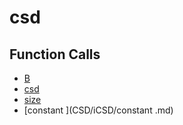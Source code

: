 # csd

## Function Calls
- [B](CSD/iCSD/B.md)
- [csd](csd.md)
- [size](CSD/iCSD/size.md)
- [constant ](CSD/iCSD/constant .md)
